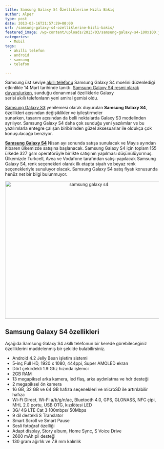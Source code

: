 ```yaml
---
title: Samsung Galaxy S4 Özelliklerine Hızlı Bakış
author: Alper
type: post
date: 2013-03-16T21:57:29+00:00
url: /samsung-galaxy-s4-ozelliklerine-hizli-bakis/
featured_image: /wp-content/uploads/2013/03/samsung-galaxy-s4-100x100.jpg
categories:
  - Mobil
tags:
  - akıllı telefon
  - android
  - samsung
  - telefon

---
```

Samsung üst seviye [akıllı telefonu][1] Samsung Galaxy S4 moelini düzenlediği etkinlikle 14 Mart tarihinde tanıttı. [Samsung Galaxy S4 resmi olarak duyurulurken][2], sunduğu donanımsal özelliklerle Galaxy serisi akıllı telefonların yeni amiral gemisi oldu.

[Samsung Galaxy S3][3] yenilemesi olarak duyurulan **Samsung Galaxy S4**, özellikleri açısından değişiklikler ve iyileştirmeler sunarken, tasarım açısından da belli noktalarda Galaxy S3 modelinden ayrılıyor. Samsung Galaxy S4 daha çok sunduğu yeni yazılımlar ve bu yazılımlarla entegre çalışan biribirinden güzel aksesuarlar ile oldukça çok konuşulacağa benziyor.

**[Samsung Galaxy S4][4]** Nisan ayı sonunda satışa sunulacak ve Mayıs ayından itibaren ülkemizde satışına başlanacak. Samsung Galaxy S4 için toplam 155 ülkede 327 gsm operatörüyle birlikte satışının yapılması düşünülüyormuş. Ülkemizde Turkcell, Avea ve Vodafone tarafından satışı yapılacak Samsung Galaxy S4, renk seçenekleri olarak ilk etapta siyah ve beyaz renk seçenekleriyle sunuluyor olacak. Samsung Galaxy S4 satış fiyatı konusunda henüz net bir bilgi bulunmuyor.

<p style="text-align: center;">
  <img class="aligncenter size-full wp-image-13312" alt="samsung galaxy s4" src="https://www.murekkep.org/wp-content/uploads/2013/03/samsung-galaxy-s4.jpg" width="533" height="450" srcset="https://www.murekkep.org/wp-content/uploads/2013/03/samsung-galaxy-s4.jpg 533w, https://www.murekkep.org/wp-content/uploads/2013/03/samsung-galaxy-s4-400x337.jpg 400w, https://www.murekkep.org/wp-content/uploads/2013/03/samsung-galaxy-s4-50x42.jpg 50w, https://www.murekkep.org/wp-content/uploads/2013/03/samsung-galaxy-s4-118x100.jpg 118w, https://www.murekkep.org/wp-content/uploads/2013/03/samsung-galaxy-s4-236x200.jpg 236w, https://www.murekkep.org/wp-content/uploads/2013/03/samsung-galaxy-s4-361x305.jpg 361w" sizes="(max-width: 533px) 100vw, 533px" />
</p>

## Samsung Galaxy S4 özellikleri

Aşağıda Samsung Galaxy S4 akıllı telefonun bir kerede görebileceğiniz özelliklerini maddelenmiş bir şekilde bulabilirsiniz.

  * Android 4.2 Jelly Bean işletim sistemi
  * 5-inç Full HD, 1920 x 1080, 444ppi, Super AMOLED ekran
  * Dört çekirdekli 1.9 Ghz hızında işlemci
  * 2GB RAM
  * 13 megapiksel arka kamera, led flaş, arka aydınlatma ve hdr desteği
  * 2 megapiksel ön kamera
  * 16 GB, 32 GB ve 64 GB hafıza seçenekleri ve microSD ile artırılabilir hafıza
  * Wi-Fi Direct, Wi-Fi a/b/g/n/ac, Bluetooth 4.0, GPS, GLONASS, NFC çipi, MHL 2.0 portu, USB OTG, kızılötesi LED
  * 3G/ 4G LTE Cat 3 100mbps/ 50Mbps
  * 9 dil destekli S Translator
  * Smart Scroll ve Smart Pause
  * Sesli fotoğraf özelliği
  * Adapt display, Story album, Home Sync, S Voice Drive
  * 2600 mAh pil desteği
  * 130 gram ağırlık ve 7.9 mm kalınlık

 [1]: https://www.murekkep.org/telefon "telefon"
 [2]: https://www.murekkep.org/samsung-galaxy-s4-duyuruldu/ "samsung galaxy s4 resmi duyurusu"
 [3]: https://www.murekkep.org/samsung-galaxy-s-iii-tanitildi-samsung-galaxy-s3-ozellikleri-ve-fiyati/ "Samsung Galaxy S III Tanıtıldı. Samsung Galaxy S3 Özellikleri ve Fiyatı"
 [4]: https://www.murekkep.org/telefon/samsung-galaxy-s4 "samsung galaxy s4"
